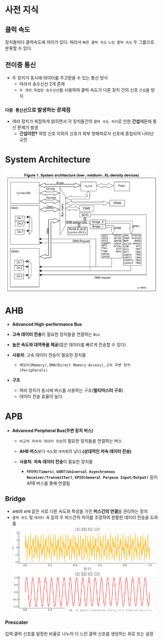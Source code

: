 # 사전 지식

## 클럭 속도

장치들마다 클럭속도에 차이가 있다. 따라서 `빠른 클럭 속도` `느린 클럭 속도` 두 그룹으로 분류할 수 있다.

## 전이중 통신

- 두 장치가 동시에 데이터를 주고받을 수 있는 통신 방식
  - 따라서 송수신선 2개 존재
  - `두 개의 독립된 송수신선`을 사용하여 클럭 속도가 다른 장치 간의 신호 `간섭`을 방지

### `다중 통신선`으로 발생하는 문제점

- 여러 장치가 복잡하게 얽히면서 각 장치들간의 `클럭 속도 차이`로 인한 **간섭**때문에 통신 문제가 발생
  - **간섭이란?** 희망 신호 이외의 신호가 외부 방해파로서 신호에 중첩되어 나타난 교란

# System Architecture

![alt text](image-5.png)

# AHB

- **Advanced High-performance Bus**
- **고속 데이터 전송**이 필요한 장치들을 연결하는 `Bus`
- **높은 속도와 대역폭을 제공**(많은 데이터를 빠르게 전송할 수 있다)

- **사용처**: 고속 데이터 전송이 필요한 장치들

  - `메모리(Memory)`, `DMA(Direct Memory Access)`, `고속 주변 장치(Peripherals)`

- **구조**
  - 여러 장치가 동시에 버스를 사용하는 구조(**멀티마스터 구조**)
  - 데이터 전송 효율이 높다.

# APB

- **Advanced Peripheral Bus(주변 장치 버스)**

  - `비교적 저속의 데이터 전송`이 필요한 장치들을 연결하는 버스
  - **AHB 버스**보다 `속도`와 `대역폭`이 낮다.**(상대적인 저속 데이터 전송)**

  - **사용처**: **저속 데이터 전송**이 필요한 장치들
    - **`타이머(Timers)`**, **`UART(Universal Asynchronous Receiver/Transmitter)`**, **`GPIO(General Purpose Input/Output)`** 등이 APB 버스를 통해 연결됨

## Bridge

- `AHB`와 `APB` 같은 서로 다른 속도와 특성을 가진 **버스간의 연결**을 관리하는 장치
- `클럭 속도` 및 `데이터 폭` 등의 두 버스간의 차이를 조정하여 원활한 데이터 전송을 도와줌
  ![alt text](image-7.png)

### Prescaler

입력 클럭 신호를 일정한 비율로 나누어 더 느린 클럭 신호를 생성하는 회로 또는 설정

